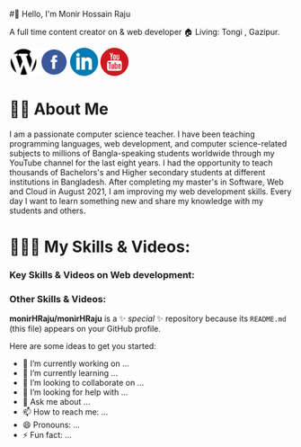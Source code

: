 #👋 Hello, I'm Monir Hossain Raju 

A full time content creator on & web developer
🏠 Living: Tongi , Gazipur.

<a href="https://website.com" title="website" terget="_blank"><img src="website.svg" alt="Alt text" width="50" height="50"></a>
<a href="https://facebook" alt="facebook link" terget="_blank"><img src="facebook.svg" alt="Alt text" width="50" height="50"></a>
<a href="https://linkedin.com" alt="linkedin profile"  terget="_blank"><img src="linkedin.svg" alt="Alt text" width="50" height="50"></a>
<a href="https://youtube.com" alt="youtube channel" terget="_blank"><img src="youtube.svg" alt="Alt text" width="50" height="50"></a>

# 👨‍🏫   About Me
I am a passionate computer science teacher. I have been teaching programming languages, web development, and computer science-related subjects to millions of Bangla-speaking students worldwide through my YouTube channel for the last eight years. I had the opportunity to teach thousands of Bachelors's and Higher secondary students at different institutions in Bangladesh. After completing my master's in Software, Web and Cloud in August 2021, I am improving my web development skills. Every day I want to learn something new and share my knowledge with my students and others.

# 👨🏽‍💻   My Skills & Videos:
### Key Skills & Videos on Web development: ###

### Other Skills & Videos: ###



**monirHRaju/monirHRaju** is a ✨ _special_ ✨ repository because its `README.md` (this file) appears on your GitHub profile.

Here are some ideas to get you started:

- 🔭 I’m currently working on ...
- 🌱 I’m currently learning ...
- 👯 I’m looking to collaborate on ...
- 🤔 I’m looking for help with ...
- 💬 Ask me about ...
- 📫 How to reach me: ...
- 😄 Pronouns: ...
- ⚡ Fun fact: ...


